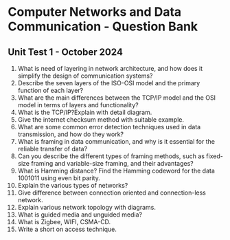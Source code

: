 
# Computer Networks and Data Communication - Question Bank

## Unit Test 1 - October 2024

1. What is need of layering in network architecture, and how does it simplify the design of communication systems?
2. Describe the seven layers of the ISO-OSI model and the primary function of each layer?
3. What are the main differences between the TCP/IP model and the OSI model in terms of layers and functionality?
4. What is the TCP/IP?Explain with detail diagram.
5. Give the internet checksum method with suitable example.
6. What are some common error detection techniques used in data transmission, and how do they work?
7. What is framing in data communication, and why is it essential for the reliable transfer of data?
8. Can you describe the different types of framing methods, such as fixed-size framing and variable-size framing, and their advantages?
9. What is Hamming distance? Find the Hamming codeword for the data 1001011 using even bit parity.
10. Explain the various types of networks?
11. Give difference between connection oriented and connection-less network.
12. Explain various network topology with diagrams.
13. What is guided media and unguided media?
14. What is Zigbee, WIFI, CSMA-CD.
15. Write a short on access technique.
